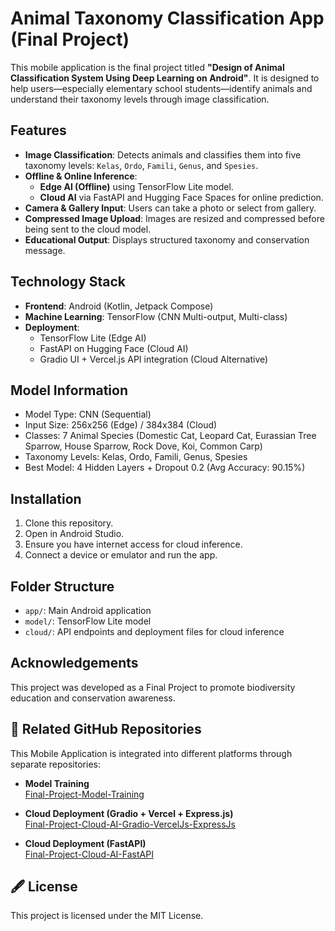 # Animal Taxonomy Classification App (Final Project)

This mobile application is the final project titled **"Design of Animal Classification System Using Deep Learning on Android"**. It is designed to help users—especially elementary school students—identify animals and understand their taxonomy levels through image classification.

## Features

- **Image Classification**: Detects animals and classifies them into five taxonomy levels: `Kelas`, `Ordo`, `Famili`, `Genus`, and `Spesies`.
- **Offline & Online Inference**:
  - **Edge AI (Offline)** using TensorFlow Lite model.
  - **Cloud AI** via FastAPI and Hugging Face Spaces for online prediction.
- **Camera & Gallery Input**: Users can take a photo or select from gallery.
- **Compressed Image Upload**: Images are resized and compressed before being sent to the cloud model.
- **Educational Output**: Displays structured taxonomy and conservation message.

## Technology Stack

- **Frontend**: Android (Kotlin, Jetpack Compose)
- **Machine Learning**: TensorFlow (CNN Multi-output, Multi-class)
- **Deployment**:
  - TensorFlow Lite (Edge AI)
  - FastAPI on Hugging Face (Cloud AI)
  - Gradio UI + Vercel.js API integration (Cloud Alternative)

## Model Information

- Model Type: CNN (Sequential)
- Input Size: 256x256 (Edge) / 384x384 (Cloud)
- Classes: 7 Animal Species (Domestic Cat, Leopard Cat, Eurassian Tree Sparrow, House Sparrow, Rock Dove, Koi, Common Carp)
- Taxonomy Levels: Kelas, Ordo, Famili, Genus, Spesies
- Best Model: 4 Hidden Layers + Dropout 0.2 (Avg Accuracy: 90.15%)

## Installation

1. Clone this repository.
2. Open in Android Studio.
3. Ensure you have internet access for cloud inference.
4. Connect a device or emulator and run the app.

## Folder Structure

- `app/`: Main Android application
- `model/`: TensorFlow Lite model
- `cloud/`: API endpoints and deployment files for cloud inference

## Acknowledgements

This project was developed as a Final Project to promote biodiversity education and conservation awareness.

## 🔗 Related GitHub Repositories

This Mobile Application is integrated into different platforms through separate repositories:
- **Model Training**  
  [Final-Project-Model-Training](https://github.com/Keshinryan/Final-Project-Model-Training)
  
- **Cloud Deployment (Gradio + Vercel + Express.js)**  
  [Final-Project-Cloud-AI-Gradio-VercelJs-ExpressJs](https://github.com/Keshinryan/Final-Project-Cloud-AI-Gradio-VercelJs-ExpressJs)

- **Cloud Deployment (FastAPI)**  
  [Final-Project-Cloud-AI-FastAPI](https://github.com/Keshinryan/Final-Project-Cloud-AI-FastAPI)

## 🖋 License

This project is licensed under the MIT License.
